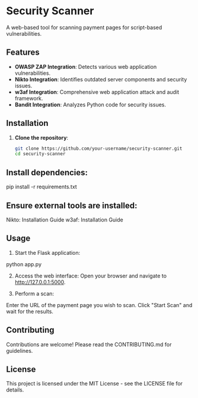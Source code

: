 # Security Scanner

A web-based tool for scanning payment pages for script-based vulnerabilities.

## Features

- **OWASP ZAP Integration**: Detects various web application vulnerabilities.
- **Nikto Integration**: Identifies outdated server components and security issues.
- **w3af Integration**: Comprehensive web application attack and audit framework.
- **Bandit Integration**: Analyzes Python code for security issues.

## Installation

1. **Clone the repository**:
   ```bash
   git clone https://github.com/your-username/security-scanner.git
   cd security-scanner
## Install dependencies:

pip install -r requirements.txt

## Ensure external tools are installed:

Nikto: Installation Guide
w3af: Installation Guide

## Usage
1. Start the Flask application:

python app.py

2. Access the web interface: Open your browser and navigate to http://127.0.0.1:5000.

3. Perform a scan:

Enter the URL of the payment page you wish to scan.
Click "Start Scan" and wait for the results.

## Contributing
Contributions are welcome! Please read the CONTRIBUTING.md for guidelines.

## License
This project is licensed under the MIT License - see the LICENSE file for details.
